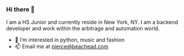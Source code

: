### Hi there 👋

I am a HS Junior and currently reside in New York, NY. I am a backend developer and work within the arbitrage and automation world.

- 👀 I’m interested in python, music and fashion
- 📫 Email me at pierce@beachead.com
